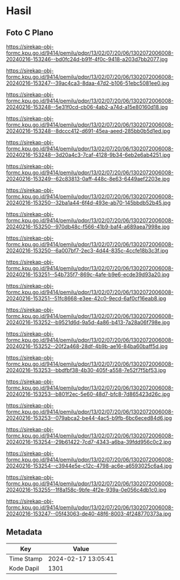 # Hasil

## Foto C Plano

https://sirekap-obj-formc.kpu.go.id/9414/pemilu/pdpr/13/02/07/20/06/1302072006008-20240216-153246--bd0fc24d-b91f-4f0c-9418-a203d7bb2077.jpg

https://sirekap-obj-formc.kpu.go.id/9414/pemilu/pdpr/13/02/07/20/06/1302072006008-20240216-153247--39ac4ca3-8daa-47d2-b106-51ebc5081ee0.jpg

https://sirekap-obj-formc.kpu.go.id/9414/pemilu/pdpr/13/02/07/20/06/1302072006008-20240216-153248--5e31f0cd-cb06-4ab2-a74d-a15e80160d18.jpg

https://sirekap-obj-formc.kpu.go.id/9414/pemilu/pdpr/13/02/07/20/06/1302072006008-20240216-153248--8dccc412-d691-45ea-aeed-285bb0b5d1ed.jpg

https://sirekap-obj-formc.kpu.go.id/9414/pemilu/pdpr/13/02/07/20/06/1302072006008-20240216-153248--3d20a4c3-7caf-4128-9b34-6eb2e6ab4251.jpg

https://sirekap-obj-formc.kpu.go.id/9414/pemilu/pdpr/13/02/07/20/06/1302072006008-20240216-153249--62c83813-0aff-448c-8e63-6449aef2203e.jpg

https://sirekap-obj-formc.kpu.go.id/9414/pemilu/pdpr/13/02/07/20/06/1302072006008-20240216-153250--32ba1a44-6f4d-493e-ab70-145bbdb52b45.jpg

https://sirekap-obj-formc.kpu.go.id/9414/pemilu/pdpr/13/02/07/20/06/1302072006008-20240216-153250--970db48c-f566-41b9-baf4-a689aea7998e.jpg

https://sirekap-obj-formc.kpu.go.id/9414/pemilu/pdpr/13/02/07/20/06/1302072006008-20240216-153250--6a007bf7-2ec3-4d44-835c-4ccfe18b3c3f.jpg

https://sirekap-obj-formc.kpu.go.id/9414/pemilu/pdpr/13/02/07/20/06/1302072006008-20240216-153251--54b735f7-869c-4afe-b9e6-ecde39d93a20.jpg

https://sirekap-obj-formc.kpu.go.id/9414/pemilu/pdpr/13/02/07/20/06/1302072006008-20240216-153251--51fc8668-e3ee-42c0-9ecd-6af0cf16eab8.jpg

https://sirekap-obj-formc.kpu.go.id/9414/pemilu/pdpr/13/02/07/20/06/1302072006008-20240216-153252--b9521d6d-9a5d-4a86-b413-7a28a06f798e.jpg

https://sirekap-obj-formc.kpu.go.id/9414/pemilu/pdpr/13/02/07/20/06/1302072006008-20240216-153252--20f2a468-28df-4b9b-ae16-84ba60baff5d.jpg

https://sirekap-obj-formc.kpu.go.id/9414/pemilu/pdpr/13/02/07/20/06/1302072006008-20240216-153253--bbdfbf38-4b30-405f-a558-7e52f7f5bf53.jpg

https://sirekap-obj-formc.kpu.go.id/9414/pemilu/pdpr/13/02/07/20/06/1302072006008-20240216-153253--b801f2ec-5e60-48d7-bfc8-7d865423d26c.jpg

https://sirekap-obj-formc.kpu.go.id/9414/pemilu/pdpr/13/02/07/20/06/1302072006008-20240216-153253--079abca2-be44-4ac5-b9fb-6bc6eced84d6.jpg

https://sirekap-obj-formc.kpu.go.id/9414/pemilu/pdpr/13/02/07/20/06/1302072006008-20240216-153254--29b61422-7cd7-4343-a6ba-39fdd956c0c2.jpg

https://sirekap-obj-formc.kpu.go.id/9414/pemilu/pdpr/13/02/07/20/06/1302072006008-20240216-153254--c3944e5e-c12c-4798-ac6e-a6593025c6a4.jpg

https://sirekap-obj-formc.kpu.go.id/9414/pemilu/pdpr/13/02/07/20/06/1302072006008-20240216-153255--1f8a158c-9bfe-4f2e-939a-0e056c4db1c0.jpg

https://sirekap-obj-formc.kpu.go.id/9414/pemilu/pdpr/13/02/07/20/06/1302072006008-20240216-153247--05f43063-de40-48f6-8003-4f248770373a.jpg


## Metadata

| Key        | Value               |
| ---------- | ------------------- |
| Time Stamp | 2024-02-17 13:05:41 |
| Kode Dapil | 1301                |




